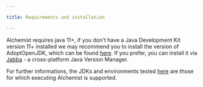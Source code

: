 ```yaml
---

title: Requirements and installation

---
```


Alchemist requires java 11+, if you don't have a Java Development Kit version 11+ installed we may recommend you to install the version of AdoptOpenJDK, which can be found [here](https://adoptopenjdk.net/index.html?variant=openjdk11&jvmVariant=hotspot). If you prefer, you can install it via [Jabba](https://github.com/shyiko/jabba) - a cross-platform Java Version Manager.

For further informations, the JDKs and environments tested [here](https://travis-ci.org/AlchemistSimulator/Alchemist) are those for which executing Alchemist is supported.

